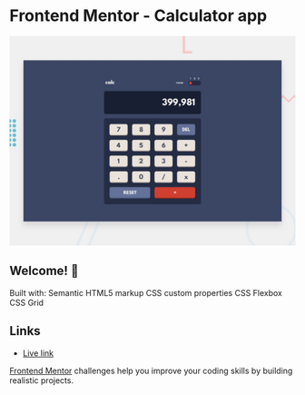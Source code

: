 # Frontend Mentor - Calculator app

![Design preview for the Calculator app coding challenge](./design/desktop-preview.jpg)

## Welcome! 👋

Built with:
Semantic HTML5 markup
CSS custom properties
CSS Flexbox
CSS Grid

## Links

- [Live link](https://theresahb.github.io/calculator-app/)

[Frontend Mentor](https://www.frontendmentor.io) challenges help you improve your coding skills by building realistic projects.
